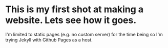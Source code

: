 # This is my first shot at making a website. Lets see how it goes.

I'm limited to static pages (e.g. no custom server) for the time being so I'm trying Jekyll with Github Pages as a host.
